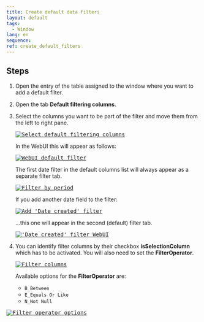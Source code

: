 ```yaml
---
title: Create default data filters
layout: default
tags:  
  - Window
lang: en
sequence:
ref: create_default_filters
---
```


<!--
See original issue comment: https://github.com/metasfresh/me03/issues/7137#issuecomment-785035399
-->

## Steps
1. Open the entry of the table assigned to the window where you want to add a default filter.
1. Open the tab **Default filtering columns**.
1. Select the columns you want to be part of the filter and move them from the left to right pane.

    <kbd><a href="https://user-images.githubusercontent.com/73820536/108997780-afbe4e00-76a8-11eb-9079-b8a3a927db35.png" title="Click to enlarge" target="\_blank"><img src="https://user-images.githubusercontent.com/73820536/108997780-afbe4e00-76a8-11eb-9079-b8a3a927db35.png" alt="Select default filtering columns"></a></kbd>

    In the WebUI this will appear as follows:

    <kbd><a href="https://user-images.githubusercontent.com/73820536/108997929-e4caa080-76a8-11eb-9f5d-f396a50b6ef9.png" title="Click to enlarge" target="\_blank"><img src="https://user-images.githubusercontent.com/73820536/108997929-e4caa080-76a8-11eb-9f5d-f396a50b6ef9.png" alt="WebUI default filter"></a></kbd>

    The first date filter in the default columns list will always appear as a separate filter tab.

    <kbd><a href="https://user-images.githubusercontent.com/73820536/108998058-088de680-76a9-11eb-8f16-93e3dfbaf563.png" title="Click to enlarge" target="\_blank"><img src="https://user-images.githubusercontent.com/73820536/108998058-088de680-76a9-11eb-8f16-93e3dfbaf563.png" alt="Filter by period" style="max-width:450px"></a></kbd>

    If you add another date field to the filter:

    <kbd><a href="https://user-images.githubusercontent.com/73820536/109014729-1483a380-76bd-11eb-9809-2fc69ed45340.png" title="Click to enlarge" target="\_blank"><img src="https://user-images.githubusercontent.com/73820536/109014729-1483a380-76bd-11eb-9809-2fc69ed45340.png" alt="Add 'Date created' filter"></a></kbd>

    ...this one will appear in the second (default) filter tab.

    <kbd><a href="https://user-images.githubusercontent.com/73820536/109014974-50b70400-76bd-11eb-9e6a-a8dc5fa8fc5e.png" title="Click to enlarge" target="\_blank"><img src="https://user-images.githubusercontent.com/73820536/109014974-50b70400-76bd-11eb-9e6a-a8dc5fa8fc5e.png" alt="'Date created' filter WebUI" style="max-width:450px"></a></kbd>

1. You can identify filter columns by their checkbox **isSelectionColumn** which has to be activated. You will also need to set the **FilterOperator**.

    <kbd><a href="https://user-images.githubusercontent.com/73820536/108998294-602c5200-76a9-11eb-9c6e-1588b0b56949.png" title="Click to enlarge" target="\_blank"><img src="https://user-images.githubusercontent.com/73820536/108998294-602c5200-76a9-11eb-9c6e-1588b0b56949.png" alt="Filter columns" style="max-width:450px"></a></kbd>

    Available options for the **FilterOperator** are:
    - `B_Between`
    - `E_Equals Or Like`
    - `N_Not Null`

  <kbd><a href="https://user-images.githubusercontent.com/73820536/108999453-fca32400-76aa-11eb-9592-d02ef506a562.png" title="Click to enlarge" target="\_blank"><img src="https://user-images.githubusercontent.com/73820536/108999453-fca32400-76aa-11eb-9592-d02ef506a562.png" alt="Filter operator options" style="max-width:450px"></a></kbd>
